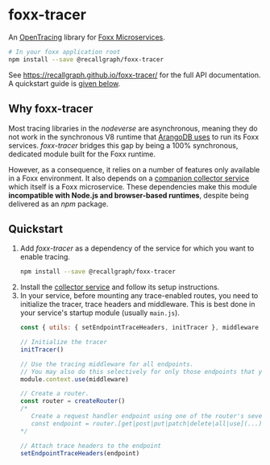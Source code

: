 # foxx-tracer
An [OpenTracing](https://opentracing.io/) library for [Foxx Microservices](https://www.arangodb.com/docs/stable/foxx.html).

```bash
# In your foxx application root
npm install --save @recallgraph/foxx-tracer
```

See https://recallgraph.github.io/foxx-tracer/ for the full API documentation. A quickstart guide is [given below](#quickstart).

## Why foxx-tracer
Most tracing libraries in the _nodeverse_ are asynchronous, meaning they do not work in the synchronous V8 runtime that [ArangoDB uses](https://www.arangodb.com/docs/stable/foxx.html#compatibility-caveats) to run its Foxx services. _foxx-tracer_ bridges this gap by being a 100% synchronous, dedicated module built for the Foxx runtime.

However, as a consequence, it relies on a number of features only available in a Foxx environment. It also depends on a [companion collector service](https://github.com/RecallGraph/foxx-tracer-collector) which itself is a Foxx microservice. These dependencies make this module **incompatible with Node.js and browser-based runtimes**, despite being delivered as an _npm_ package.

## Quickstart
1. Add _foxx-tracer_ as a dependency of the service for which you want to enable tracing.
    ```bash
    npm install --save @recallgraph/foxx-tracer
    ```
1. Install the [collector service](https://github.com/RecallGraph/foxx-tracer-collector) and follow its setup instructions.
1. In your service, before mounting any trace-enabled routes, you need to initialize the tracer, trace headers and middleware. This is best done in your service's startup module (usually `main.js`).
    ```javascript
    const { utils: { setEndpointTraceHeaders, initTracer }, middleware } = require('foxx-tracing')
   
    // Initialize the tracer
    initTracer()
   
    // Use the tracing middleware for all endpoints.
    // You may also do this selectively for only those endpoints that you want to trace.
    module.context.use(middleware)
   
    // Create a router.
    const router = createRouter()
    /*
       Create a request handler endpoint using one of the router's several instance methods:
       const endpoint = router.[get|post|put|patch|delete|all|use](...)
    */
   
    // Attach trace headers to the endpoint
    setEndpointTraceHeaders(endpoint)
    ```